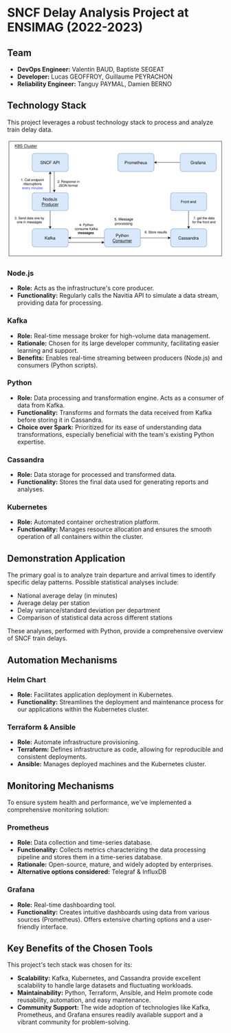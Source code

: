 # SNCF Delay Analysis Project at ENSIMAG (2022-2023)

## Team

- **DevOps Engineer:** Valentin BAUD, Baptiste SEGEAT
- **Developer:** Lucas GEOFFROY, Guillaume PEYRACHON
- **Reliability Engineer:** Tanguy PAYMAL, Damien BERNO

## Technology Stack

This project leverages a robust technology stack to process and analyze train delay data.

![picture of the cluster architecture](./assets/k8S_cluster.png)

### Node.js

- **Role:** Acts as the infrastructure's core producer.
- **Functionality:** Regularly calls the Navitia API to simulate a data stream, providing data for processing.

### Kafka

- **Role:** Real-time message broker for high-volume data management.
- **Rationale:** Chosen for its large developer community, facilitating easier learning and support.
- **Benefits:** Enables real-time streaming between producers (Node.js) and consumers (Python scripts).

### Python

- **Role:** Data processing and transformation engine. Acts as a consumer of data from Kafka.
- **Functionality:** Transforms and formats the data received from Kafka before storing it in Cassandra.
- **Choice over Spark:** Prioritized for its ease of understanding data transformations, especially beneficial with the team's existing Python expertise.

### Cassandra

- **Role:** Data storage for processed and transformed data.
- **Functionality:** Stores the final data used for generating reports and analyses.

### Kubernetes

- **Role:** Automated container orchestration platform.
- **Functionality:** Manages resource allocation and ensures the smooth operation of all containers within the cluster.

## Demonstration Application

The primary goal is to analyze train departure and arrival times to identify specific delay patterns. Possible statistical analyses include:

- National average delay (in minutes)
- Average delay per station
- Delay variance/standard deviation per department
- Comparison of statistical data across different stations

These analyses, performed with Python, provide a comprehensive overview of SNCF train delays.

## Automation Mechanisms

### Helm Chart

- **Role:** Facilitates application deployment in Kubernetes.
- **Functionality:** Streamlines the deployment and maintenance process for our applications within the Kubernetes cluster.

### Terraform & Ansible

- **Role:** Automate infrastructure provisioning.
- **Terraform:** Defines infrastructure as code, allowing for reproducible and consistent deployments.
- **Ansible:** Manages deployed machines and the Kubernetes cluster.

## Monitoring Mechanisms

To ensure system health and performance, we've implemented a comprehensive monitoring solution:

### Prometheus

- **Role:** Data collection and time-series database.
- **Functionality:** Collects metrics characterizing the data processing pipeline and stores them in a time-series database.
- **Rationale:** Open-source, mature, and widely adopted by enterprises.
- **Alternative options considered:** Telegraf & InfluxDB

### Grafana

- **Role:** Real-time dashboarding tool.
- **Functionality:** Creates intuitive dashboards using data from various sources (Prometheus). Offers extensive charting options and a user-friendly interface.

## Key Benefits of the Chosen Tools

This project's tech stack was chosen for its:

- **Scalability:** Kafka, Kubernetes, and Cassandra provide excellent scalability to handle large datasets and fluctuating workloads.
- **Maintainability:** Python, Terraform, Ansible, and Helm promote code reusability, automation, and easy maintenance.
- **Community Support:** The wide adoption of technologies like Kafka, Prometheus, and Grafana ensures readily available support and a vibrant community for problem-solving.
